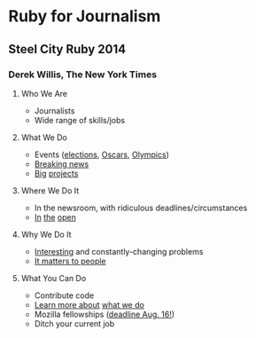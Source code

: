 # Ruby for Journalism
## Steel City Ruby 2014
### Derek Willis, The New York Times

1. Who We Are

	* Journalists
	* Wide range of skills/jobs

2. What We Do

	* Events ([elections](http://elections.nytimes.com/2014/results/primaries/live), [Oscars](http://oscars.nytimes.com/2014/ballot/9kca0m1j), [Olympics](http://sochi2014.nytimes.com/results))
	* [Breaking news](http://projects.nytimes.com/clinton-schedules)
	* [Big](https://projects.propublica.org/nonprofits/) [projects](http://projects.nytimes.com/toxic-waters/polluters/pennsylvania)

3. Where We Do It

	* In the newsroom, with ridiculous deadlines/circumstances
	* [In](https://github.com/documentcloud) [the](https://github.com/propublica) [open](https://github.com/NYTimes)

4. Why We Do It

	* [Interesting](http://laurenrabaino.com/2014/07/why-develop-in-the-newsroom/) and constantly-changing problems
	* [It matters to people](http://ryantmark.tumblr.com/post/92156514574/why-i-build-for-news)

5. What You Can Do

	* Contribute code
	* [Learn more about](http://www.ire.org/nicar/) [what we do](http://forjournalism.com/)
	* Mozilla fellowships ([deadline Aug. 16!](http://opennews.org/fellowships/apply.html))
	* Ditch your current job